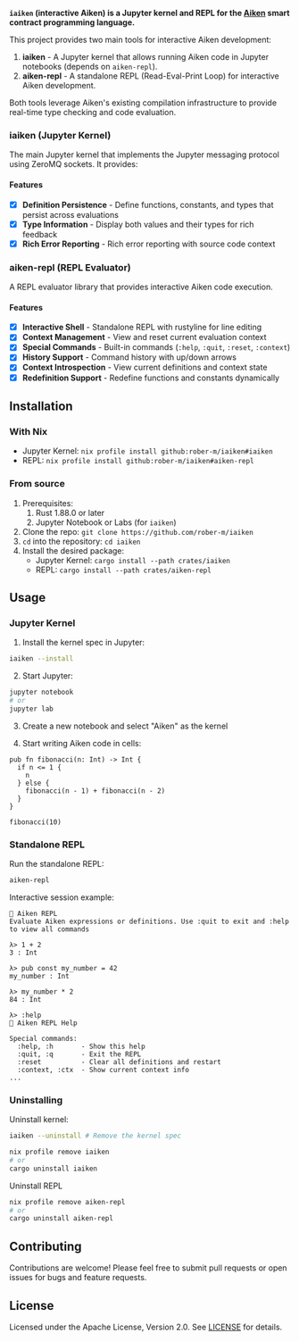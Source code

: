 **`iaiken` (interactive Aiken) is a Jupyter kernel and REPL for the [Aiken](aiken-lang.org) smart contract programming language.**

This project provides two main tools for interactive Aiken development:

1. **iaiken** - A Jupyter kernel that allows running Aiken code in Jupyter notebooks (depends on `aiken-repl`).
2. **aiken-repl** - A standalone REPL (Read-Eval-Print Loop) for interactive Aiken development.

Both tools leverage Aiken's existing compilation infrastructure to provide real-time type checking and code evaluation.

### iaiken (Jupyter Kernel)

The main Jupyter kernel that implements the Jupyter messaging protocol using ZeroMQ sockets. It provides:

#### Features

- [x] **Definition Persistence** - Define functions, constants, and types that persist across evaluations
- [x] **Type Information** - Display both values and their types for rich feedback
- [x] **Rich Error Reporting** - Rich error reporting with source code context

### aiken-repl (REPL Evaluator)

A REPL evaluator library that provides interactive Aiken code execution.

#### Features

- [x] **Interactive Shell** - Standalone REPL with rustyline for line editing
- [x] **Context Management** - View and reset current evaluation context
- [x] **Special Commands** - Built-in commands (`:help`, `:quit`, `:reset`, `:context`)
- [x] **History Support** - Command history with up/down arrows
- [x] **Context Introspection** - View current definitions and context state
- [x] **Redefinition Support** - Redefine functions and constants dynamically

## Installation

### With Nix

- Jupyter Kernel: `nix profile install github:rober-m/iaiken#iaiken`
- REPL: `nix profile install github:rober-m/iaiken#aiken-repl`

### From source 

1. Prerequisites: 
    1. Rust 1.88.0 or later
    1. Jupyter Notebook or Labs (for `iaiken`)
1. Clone the repo: `git clone https://github.com/rober-m/iaiken`
1. `cd` into the repository: `cd iaiken`
1. Install the desired package:
    - Jupyter Kernel: `cargo install --path crates/iaiken`
    - REPL: `cargo install --path crates/aiken-repl`

## Usage

### Jupyter Kernel

1. Install the kernel spec in Jupyter:
```bash
iaiken --install
```

2. Start Jupyter:
```bash
jupyter notebook
# or
jupyter lab
```

3. Create a new notebook and select "Aiken" as the kernel

4. Start writing Aiken code in cells:
```aiken
pub fn fibonacci(n: Int) -> Int {
  if n <= 1 {
    n
  } else {
    fibonacci(n - 1) + fibonacci(n - 2)
  }
}

fibonacci(10)
```

### Standalone REPL

Run the standalone REPL:
```bash
aiken-repl
```

Interactive session example:
```
🎯 Aiken REPL
Evaluate Aiken expressions or definitions. Use :quit to exit and :help to view all commands

λ> 1 + 2
3 : Int

λ> pub const my_number = 42
my_number : Int

λ> my_number * 2
84 : Int

λ> :help
🛟 Aiken REPL Help

Special commands:
  :help, :h       - Show this help
  :quit, :q       - Exit the REPL
  :reset          - Clear all definitions and restart
  :context, :ctx  - Show current context info
...
```

### Uninstalling

Uninstall kernel:
```bash
iaiken --uninstall # Remove the kernel spec

nix profile remove iaiken
# or
cargo uninstall iaiken
```

Uninstall REPL
```bash
nix profile remove aiken-repl
# or
cargo uninstall aiken-repl
```

## Contributing

Contributions are welcome! Please feel free to submit pull requests or open issues for bugs and feature requests.

## License

Licensed under the Apache License, Version 2.0. See [LICENSE](LICENSE) for details.

